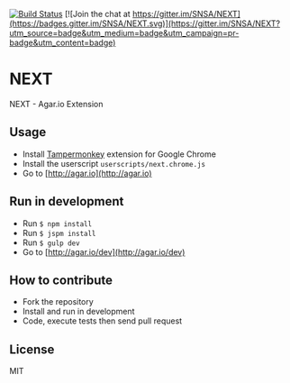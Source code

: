 [![Build Status](https://travis-ci.org/SNSA/NEXT.svg?branch=master)](https://travis-ci.org/SNSA/NEXT)
[![Join the chat at https://gitter.im/SNSA/NEXT](https://badges.gitter.im/SNSA/NEXT.svg)](https://gitter.im/SNSA/NEXT?utm_source=badge&utm_medium=badge&utm_campaign=pr-badge&utm_content=badge)

# NEXT

NEXT - Agar.io Extension

## Usage
- Install [Tampermonkey](https://tampermonkey.net/) extension for Google Chrome
- Install the userscript `userscripts/next.chrome.js`
- Go to [http://agar.io](http://agar.io)

## Run in development
- Run `$ npm install`
- Run `$ jspm install`
- Run `$ gulp dev`
- Go to [http://agar.io/dev](http://agar.io/dev)

## How to contribute

- Fork the repository
- Install and run in development
- Code, execute tests then send pull request

## License

MIT
